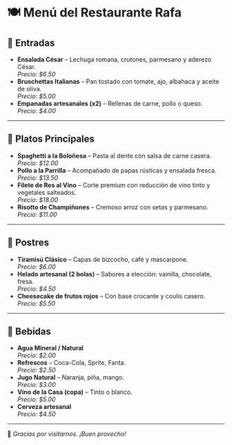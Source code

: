# 🍽️ Menú del Restaurante Rafa

## 🥗 Entradas
- **Ensalada César** – Lechuga romana, crutones, parmesano y aderezo César.  
  _Precio: $6.50_
- **Bruschettas Italianas** – Pan tostado con tomate, ajo, albahaca y aceite de oliva.  
  _Precio: $5.00_
- **Empanadas artesanales (x2)** – Rellenas de carne, pollo o queso.  
  _Precio: $4.00_

---

## 🍝 Platos Principales
- **Spaghetti a la Boloñesa** – Pasta al dente con salsa de carne casera.  
  _Precio: $12.00_
- **Pollo a la Parrilla** – Acompañado de papas rústicas y ensalada fresca.  
  _Precio: $13.50_
- **Filete de Res al Vino** – Corte premium con reducción de vino tinto y vegetales salteados.  
  _Precio: $18.00_
- **Risotto de Champiñones** – Cremoso arroz con setas y parmesano.  
  _Precio: $11.00_

---

## 🧁 Postres
- **Tiramisú Clásico** – Capas de bizcocho, café y mascarpone.  
  _Precio: $6.00_
- **Helado artesanal (2 bolas)** – Sabores a elección: vainilla, chocolate, fresa.  
  _Precio: $4.50_
- **Cheesecake de frutos rojos** – Con base crocante y coulis casero.  
  _Precio: $5.50_

---

## 🍷 Bebidas
- **Agua Mineral / Natural**  
  _Precio: $2.00_
- **Refrescos** – Coca-Cola, Sprite, Fanta.  
  _Precio: $2.50_
- **Jugo Natural** – Naranja, piña, mango.  
  _Precio: $3.00_
- **Vino de la Casa (copa)** – Tinto o blanco.  
  _Precio: $5.00_
- **Cerveza artesanal**  
  _Precio: $4.50_

---

📍 _Gracias por visitarnos. ¡Buen provecho!_
